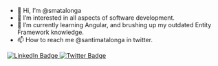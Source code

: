 - 👋 Hi, I’m @smatalonga
- 👀 I’m interested in all aspects of software development.
- 🌱 I’m currently learning Angular, and brushing up my outdated Entity Framework knowledge.
- 📫 How to reach me @santimatalonga in twitter.
<div id="badges">
  <a href="https://www.linkedin.com/in/santiagomatalonga/">
    <img src="https://img.shields.io/badge/LinkedIn-blue?style=for-the-badge&logo=linkedin&logoColor=white" alt="LinkedIn Badge"/>
  </a>
  <a href="https://twitter.com/santimatalonga">
    <img src="https://img.shields.io/twitter/url?label=Follow%20me&style=social&url=https%3A%2F%2Ftwitter.com%2Fsantimatalonga" alt="Twitter Badge"/>
  </a>
 <div>


